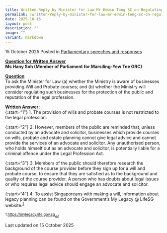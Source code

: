 ```yaml
---
title: Written Reply by Minister for Law Mr Edwin Tong SC on Regulating Businesses
permalink: /written-reply-by-minister-for-law-mr-edwin-tong-sc-on-regulating-businesses/
date: 2025-10-15
layout: post
description: ""
image: ""
variant: markdown
---
```

15 October 2025 Posted in [Parliamentary speeches and responses](/news/parliamentary-speeches) 

<b><u>Question for Written Answer</u></b><br>
<b>Ms Hany Soh (Member of Parliament for Marsiling-Yew Tee GRC) </b>

<b><u>Question</u></b><br>
To ask the Minister for Law (a) whether the Ministry is aware of businesses providing Will and Probate courses; and (b) whether the Ministry will consider regulating such businesses for the protection of the public and reputation of the legal profession.

<b><u>Written Answer:</u></b><br>
{:start=“1”}
1.&nbsp;The provision of wills and probate courses is not restricted to the legal profession.

{:start=“2”}
2.&nbsp;However, members of the public are reminded that, unless conducted by an advocate and solicitor, businesses which provide courses on wills, probate and estate planning cannot give legal advice and cannot provide the services of an advocate and solicitor. Any unauthorised person, who holds himself out as an advocate and solicitor, is potentially liable for a criminal offence under the Legal Profession Act.

{:start=“3”}
3.&nbsp;Members of the public should therefore research the background of the course provider before they sign up for a will and probate course, to ensure that they are satisfied as to the background and quality of the course provider. A person who has doubts about legal issues or who requires legal advice should engage an advocate and solicitor.

{:start=“4”}
4.&nbsp;To assist Singaporeans with making a will, information about legacy planning can be found on the Government’s My Legacy @ LifeSG website.<sup><a href="#fn1" id="ref1">1</a></sup>

<p></p><p><sup id="fn1">1.<a href="https://mylegacy.life.gov.sg">https://mylegacy.life.gov.sg</a></sup><a href="#ref1" title="Jump back to footnote 1 in the text." style="font-size: 12px">↩</a></p>

<p class="right-side-updated">Last updated on 15 October 2025</p>